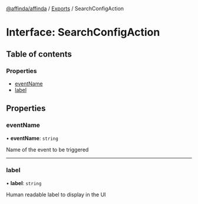 [@affinda/affinda](../README.md) / [Exports](../modules.md) / SearchConfigAction

# Interface: SearchConfigAction

## Table of contents

### Properties

- [eventName](SearchConfigAction.md#eventname)
- [label](SearchConfigAction.md#label)

## Properties

### eventName

• **eventName**: `string`

Name of the event to be triggered

___

### label

• **label**: `string`

Human readable label to display in the UI
